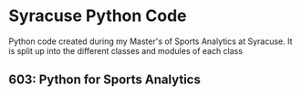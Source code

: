 # Syracuse Python Code
 Python code created during my Master's of Sports Analytics at Syracuse. It is split up into the different classes and modules of each class
## 603: Python for Sports Analytics